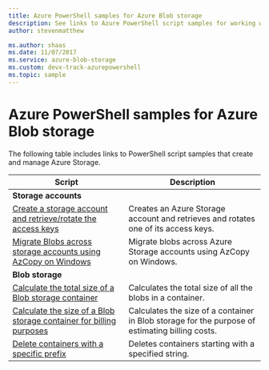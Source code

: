 ```yaml
---
title: Azure PowerShell samples for Azure Blob storage
description: See links to Azure PowerShell script samples for working with Azure Blob storage, such as creating a storage account, migrating blobs across accounts, and more.
author: stevenmatthew

ms.author: shaas
ms.date: 11/07/2017
ms.service: azure-blob-storage
ms.custom: devx-track-azurepowershell
ms.topic: sample
---
```


# Azure PowerShell samples for Azure Blob storage

The following table includes links to PowerShell script samples that create and manage Azure Storage.

| Script | Description |
|---|---|
|**Storage accounts**||
| [Create a storage account and retrieve/rotate the access keys](../scripts/storage-common-rotate-account-keys-powershell.md?toc=/powershell/module/toc.json)| Creates an Azure Storage account and retrieves and rotates one of its access keys. |
| [Migrate Blobs across storage accounts using AzCopy on Windows](/previous-versions/azure/storage/storage-common-transfer-between-storage-accounts?toc=/powershell/module/toc.json)| Migrate blobs across Azure Storage accounts using AzCopy on Windows. |
|**Blob storage**||
| [Calculate the total size of a Blob storage container](../scripts/storage-blobs-container-calculate-size-powershell.md?toc=/powershell/module/toc.json) | Calculates the total size of all the blobs in a container. |
| [Calculate the size of a Blob storage container for billing purposes](../scripts/storage-blobs-container-calculate-billing-size-powershell.md?toc=/powershell/module/toc.json) | Calculates the size of a container in Blob storage for the purpose of estimating billing costs. |
| [Delete containers with a specific prefix](../scripts/storage-blobs-container-delete-by-prefix-powershell.md?toc=/powershell/module/toc.json) | Deletes containers starting with a specified string. |
